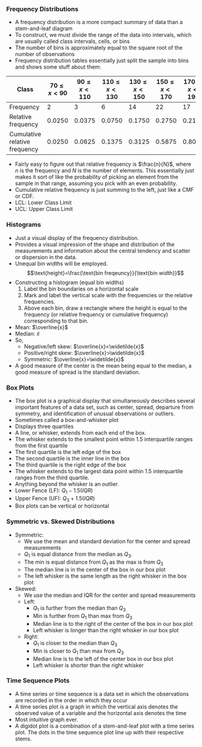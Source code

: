 ### Frequency Distributions
- A frequency distribution is a more compact summary of data than a stem-and-leaf diagram
- To construct, we must divide the range of the data into intervals, which are usually called class intervals, cells, or bins
- The number of bins is approximately equal to the square root of the number of observations
- Frequency distribution tables essentially just split the sample into bins and shows some stuff about them: 

|Class|$70\le x<90$|$90\le x<110$|$110\le x<130$|$130\le x<150$|$150\le x<170$|$170\le x<190$|$190\le x<210$|$210\le x<230$|$230\le x<250$|
|-|-|-|-|-|-|-|-|-|-|
|Frequency|2|3|6|14|22|17|10|4|2|
|Relative frequency|0.0250|0.0375|0.0750|0.1750|0.2750|0.2125|0.1250|0.0500|0.0250|
|Cumulative relative frequency|0.0250|0.0625|0.1375|0.3125|0.5875|0.8000|0.9250|0.9750|1.0000|

- Fairly easy to figure out that relative frequency is $\frac{n}{N}$, where $n$ is the frequency and $N$ is the number of elements. This essentially just makes it sort of like the probability of picking an element from the sample in that range, assuming you pick with an even probability.
- Cumulative relative frequency is just summing to the left, just like a CMF or CDF. 
- LCL: Lower Class Limit
- UCL: Upper Class Limit

### Histograms
- Just a visual display of the frequency distribution.
- Provides a visual impression of the shape and distribution of the measurements and information about the central tendency and scatter or dispersion in the data.
- Unequal bin widths will be employed. $$\text{height}=\frac{\text{bin freqeuncy}}{\text{bin width}}$$
- Constructing a histogram (equal bin widths)
	1. Label the bin boundaries on a horizontal scale
	2. Mark and label the vertical scale with the frequencies or the relative frequencies.
	3. Above each bin, draw a rectangle where the height is equal to the frequency (or relative frequency or cumulative frequency) corresponding to that bin.
- Mean: $\overline{x}$
- Median: $\widetilde{x}$
- So,
	- Negative/left skew: $\overline{x}<\widetilde{x}$
	- Positive/right skew: $\overline{x}>\widetilde{x}$
	- Symmetric: $\overline{x}=\widetilde{x}$
- A good measure of the center is the mean being equal to the median, a good measure of spread is the standard deviation.

### Box Plots
- The box plot is a graphical display that simultaneously describes several important features of a data set, such as center, spread, departure from symmetry, and identification of unusual observations or outliers.
- Sometimes called a box-and-whisker plot
- Displays three quartiles
- A line, or whisker, extends from each end of the box.
- The whisker extends to the smallest point within 1.5 interquartile ranges from the first quartile
- The first quartile is the left edge of the box
- The second quartile is the inner line in the box
- The third quartile is the right edge of the box
- The whisker extends to the largest data point within 1.5 interquartile ranges from the third quartile.
- Anything beyond the whisker is an outlier.
- Lower Fence (LF): $Q_1-1.5(IQR)$
- Upper Fence (UF): $Q_3+1.5(IQR)$
- Box plots can be vertical or horizontal

### Symmetric vs. Skewed Distributions
- Symmetric:
	- We use the mean and standard deviation for the center and spread measurements
	- $Q_1$ is equal distance from the median as $Q_3$. 
	- The min is equal distance from $Q_1$ as the max is from $Q_3$
	- The median line is in the center of the box in our box plot
	- The left whisker is the same length as the right whisker in the box plot
- Skewed:
	- We use the median and IQR for the center and spread measurements
	- Left:
		- $Q_1$ is further from the median than $Q_3$
		- Min is further from $Q_1$ than max from $Q_3$
		- Median line is to the right of the center of the box in our box plot
		- Left whisker is longer than the right whisker in our box plot
	- Right:
		- $Q_1$ is closer to the median than $Q_3$
		- Min is closer to $Q_1$ than max from $Q_3$
		- Median line is to the left of the center box in our box plot
		- Left whisker is shorter than the right whisker

### Time Sequence Plots
- A time series or time sequence is a data set in which the observations are recorded in the order in which they occur
- A time series plot is a graph in which the vertical axis denotes the observed value of a variable and the horizontal axis denotes the time
- Most intuitive graph ever.
- A digidot plot is a combination of a stem-and-leaf plot with a time series plot. The dots in the time sequence plot line up with their respective stems.